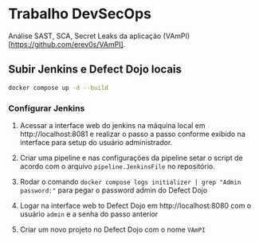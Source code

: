 # Trabalho DevSecOps
Análise SAST, SCA, Secret Leaks da aplicação (VAmPI)[https://github.com/erev0s/VAmPI].

## Subir Jenkins e Defect Dojo locais

```sh
docker compose up -d --build
```

### Configurar Jenkins

1. Acessar a interface web do jenkins na máquina local em http://localhost:8081 e realizar o passo a passo
conforme exibido na interface para setup do usuário administrador.

2. Criar uma pipeline e nas configurações da pipeline setar o script de acordo com o arquivo `pipeline.JenkinsFile` no repositório.

3. Rodar o comando `docker compose logs initializer | grep "Admin password:"` para pegar o password admin do Defect Dojo

4. Logar na interface web to Defect Dojo em http://localhost:8080 com o usuário `admin` e a senha do passo anterior

5. Criar um novo projeto no Defect Dojo com o nome `VAmPI`

